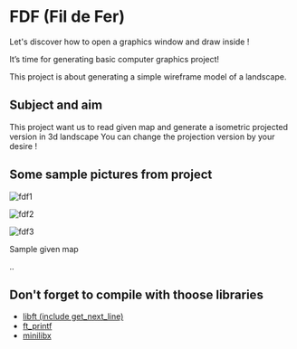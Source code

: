 # FDF (Fil de Fer)

Let's discover how to open a graphics window and draw inside !


It’s time for generating basic computer graphics project!

This project is about generating a simple wireframe model of a landscape.
## Subject and aim

This project want us to read given map and generate a isometric projected version in 3d landscape
You can change the projection version by your desire !

## Some sample pictures from project

![fdf1](https://github.com/sezarfen/42FDF/assets/110563468/9c066dc5-2956-41a4-96c5-4023741f07a2)

![fdf2](https://github.com/sezarfen/42FDF/assets/110563468/3215228c-afc9-4de7-831f-ac02ac25091a)

![fdf3](https://github.com/sezarfen/42FDF/assets/110563468/1026ffa7-17c4-47e5-88ae-223819220087)

Sample given map 

..
## Don't forget to compile with thoose libraries

 - [libft (include get_next_line)](https://github.com/sezarfen/42Libft)
 - [ft_printf](https://github.com/sezarfen/42ft_printf)
 - [minilibx](https://github.com/42Paris/minilibx-linux)

